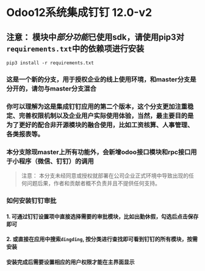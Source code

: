 # Odoo12系统集成钉钉     12.0-v2

## 注意： 模块中***部分功能***已使用sdk，请使用pip3对`requirements.txt`中的依赖项进行安装

```ssh
pip3 install -r requirements.txt
```

### 这是一个新的分支，用于授权企业的线上使用环境，和master分支是分开的，请勿与master分支混合

### 你可以理解为这是集成钉钉应用的第二个版本，这个分支更加注重稳定、完善权限机制以及企业用户实际使用体验，当然，最主要目的是为了更好的配合非开源模块的融合使用，比如工资核算、人事管理、各类报表等。

### 本分支除现master上所有功能外，会新增odoo接口模块和rpc接口用于小程序（微信、钉钉）的调用

> 注意： 本分支未经同意或授权就部署在公司企业正式环境中导致出现的任何问题后果，作者和贡献者概不负责并且不提供任何支持。

### 如何安装钉钉审批
#### 1. 可通过钉钉设置项中直接选择需要的审批模块，比如出勤休假，勾选后点击保存即可
#### 2. 或直接在应用中搜索`dingding`, 按分类进行查找即可看到钉钉的所有模块，按需安装
#### 安装完成后需要设置相应的用户权限才能在主界面显示


